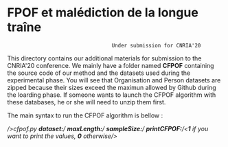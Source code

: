 <h1>FPOF et malédiction de la longue traîne </h1>

                                      Under submission for CNRIA'20


This directory contains our additional materials for submission to the CNRIA'20 conference. We mainly have a folder named <b>CFPOF</b> containing the source code of our method and the datasets used during the experimental phase. You will see that Organisation and Person datasets are zipped because their sizes exceed the maximun allowed by Github during the loarding phase. If someone wants to launch the CFPOF algorithm with these databases, he or she will need to unzip them first.

The main syntax to run the CFPOF algorithm is bellow : 

  <i>/>cfpof.py <b>dataset:</b>/<the name of the dataset/>  <b>maxLength:</b>/<the maximum length constraint/> <b>sampleSize:</b>/<the number of patterns to draw/> <b>printCFPOF:</b>/<<b>1</b> if you want to print the values, <b>0</b> otherwise/></i>
